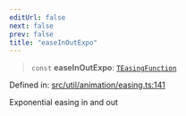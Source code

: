 ```yaml
---
editUrl: false
next: false
prev: false
title: "easeInOutExpo"
---
```


> `const` **easeInOutExpo**: [`TEasingFunction`](/api/fabric/namespaces/util/type-aliases/teasingfunction/)

Defined in: [src/util/animation/easing.ts:141](https://github.com/fabricjs/fabric.js/blob/8748628df7e9de00ba77413bfc3ad9e9fe9d4f30/src/util/animation/easing.ts#L141)

Exponential easing in and out
